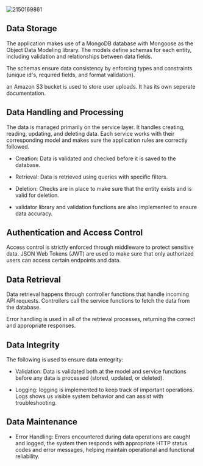 ![2150169861](https://github.com/user-attachments/assets/6ba68d42-d089-47fc-8d73-6a91387d886d)


## Data Storage
The application makes use of a MongoDB database with Mongoose as the Object Data Modeling library. The models define schemas for each entity, including validation and relationships between data fields.

The schemas ensure data consistency by enforcing types and constraints (unique id's, required fields, and format validation).

an Amazon S3 bucket is used to store user uploads. It has its own seperate documentation.

## Data Handling and Processing
The data is managed primarily on the service layer. It handles creating, reading, updating, and deleting data. Each service works with their corresponding model and makes sure the application rules are correctly followed.

- Creation: Data is validated and checked before it is saved to the database.
- Retrieval: Data is retrieved using queries with specific filters.
- Deletion: Checks are in place to make sure that the entity exists and is valid for deletion.

- validator library and validation functions are also implemented to ensure data accuracy.

## Authentication and Access Control
Access control is strictly enforced through middleware to protect sensitive data. JSON Web Tokens (JWT) are used to make sure that only authorized users can access certain endpoints and data.
  
## Data Retrieval
Data retrieval happens through controller functions that handle incoming API requests. Controllers call the service functions to fetch the data from the database.

Error handling is used in all of the retrieval processes, returning the correct and appropriate responses.

## Data Integrity
The following is used to ensure data entegrity:
- Validation: Data is validated both at the model and service functions before any data is processed (stored, updated, or deleted).
  
- Logging: logging is implemented to keep track of important operations. Logs shows us visible system behavior and can assist with troubleshooting.

## Data Maintenance
- Error Handling: Errors encountered during data operations are caught and logged, the system then responds with appropriate HTTP status codes and error messages, helping maintain operational and functional reliability.
